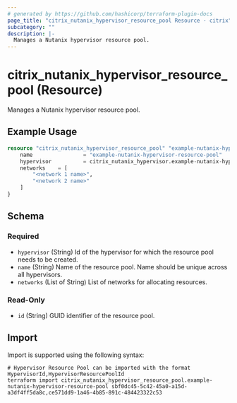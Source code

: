 ```yaml
---
# generated by https://github.com/hashicorp/terraform-plugin-docs
page_title: "citrix_nutanix_hypervisor_resource_pool Resource - citrix"
subcategory: ""
description: |-
  Manages a Nutanix hypervisor resource pool.
---
```


# citrix_nutanix_hypervisor_resource_pool (Resource)

Manages a Nutanix hypervisor resource pool.

## Example Usage

```terraform
resource "citrix_nutanix_hypervisor_resource_pool" "example-nutanix-hypervisor-resource-pool" {
    name                = "example-nutanix-hypervisor-resource-pool"
    hypervisor          = citrix_nutanix_hypervisor.example-nutanix-hypervisor.id 
    networks    = [
        "<network 1 name>",
        "<network 2 name>"
    ]
}
```

<!-- schema generated by tfplugindocs -->
## Schema

### Required

- `hypervisor` (String) Id of the hypervisor for which the resource pool needs to be created.
- `name` (String) Name of the resource pool. Name should be unique across all hypervisors.
- `networks` (List of String) List of networks for allocating resources.

### Read-Only

- `id` (String) GUID identifier of the resource pool.

## Import

Import is supported using the following syntax:

```shell
# Hypervisor Resource Pool can be imported with the format HypervisorId,HypervisorResourcePoolId
terraform import citrix_nutanix_hypervisor_resource_pool.example-nutanix-hypervisor-resource-pool sbf0dc45-5c42-45a0-a15d-a3df4ff5da8c,ce571dd9-1a46-4b85-891c-484423322c53
```
